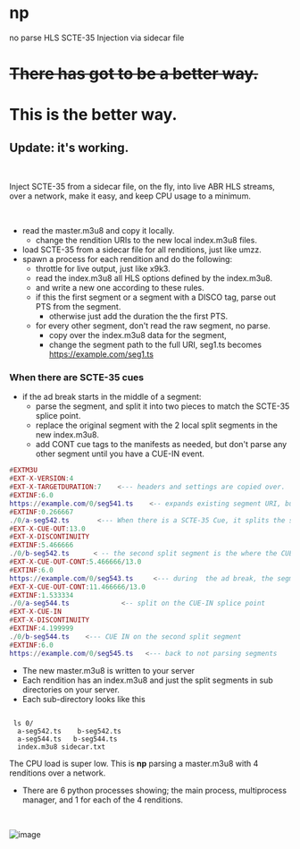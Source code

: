 
# np
no parse  HLS SCTE-35 Injection via sidecar file

# <s>There has got to be a better way.</s> 
# This is the better way.

## Update: it's working.



<br>

Inject SCTE-35 from a sidecar file, on the fly, 
into live ABR  HLS streams,
<br>
over a network, make it easy, 
and keep CPU usage to a minimum.

<br>



* read the master.m3u8 and copy it locally.
    * change the rendition URIs to the new local index.m3u8 files.
* load SCTE-35 from a sidecar file for all renditions, just like umzz.
* spawn a process for each rendition and do the following:
  *  throttle for live output, just like x9k3.
  * read the index.m3u8 all HLS options defined by the index.m3u8.
  *  and write a new one according to these rules.
  * if this the first segment or a segment with a DISCO tag, parse out PTS from the segment.
      * otherwise just add the duration the the first PTS. 
  * for every other segment, don't read the raw segment, no parse.
    * copy over the index.m3u8 data for the segment,
    * change the segment path to the full URI, seg1.ts becomes https://example.com/seg1.ts

### When there are SCTE-35 cues
* if the ad break starts in the middle of a segment:
  * parse the segment, and split it into two pieces to match the SCTE-35 splice point.
  * replace the original segment with the 2 local split segments in the new index.m3u8.
  *  add CONT cue tags to the manifests as needed, but don't parse any other segment until you have a CUE-IN event.


```lua
#EXTM3U
#EXT-X-VERSION:4
#EXT-X-TARGETDURATION:7    <--- headers and settings are copied over.
#EXTINF:6.0
https://example.com/0/seg541.ts    <-- expands existing segment URI, but doesn't parse the segments
#EXTINF:0.266667
./0/a-seg542.ts       <--- When there is a SCTE-35 Cue, it splits the segment at the splice point.
#EXT-X-CUE-OUT:13.0     
#EXT-X-DISCONTINUITY
#EXTINF:5.466666
./0/b-seg542.ts      < -- the second split segment is the where the CUE-OUT starts
#EXT-X-CUE-OUT-CONT:5.466666/13.0
#EXTINF:6.0
https://example.com/0/seg543.ts     <--- during  the ad break, the segments are not parsed, URIs are expanded.
#EXT-X-CUE-OUT-CONT:11.466666/13.0
#EXTINF:1.533334
./0/a-seg544.ts             <-- split on the CUE-IN splice point       
#EXT-X-CUE-IN            
#EXT-X-DISCONTINUITY
#EXTINF:4.199999
./0/b-seg544.ts    <--- CUE IN on the second split segment 
#EXTINF:6.0
https://example.com/0/seg545.ts   <--- back to not parsing segments

```
* The new master.m3u8 is written to your server
* Each rendition has an index.m3u8 and just the split segments in sub directories on your server.
* Each sub-directory looks like this
```smalltalk

 ls 0/
  a-seg542.ts    b-seg542.ts 
  a-seg544.ts   b-seg544.ts  
  index.m3u8 sidecar.txt
```
The CPU load is super low. This is __np__ parsing a master.m3u8 with 4 renditions over a network. 
* There are 6 python processes showing; the main process, multiprocess manager, and 1 for each of the 4 renditions.
<br>


![image](https://github.com/futzu/np/assets/52701496/269cb178-e5c0-4127-a365-0cbb8fd0adaa)


